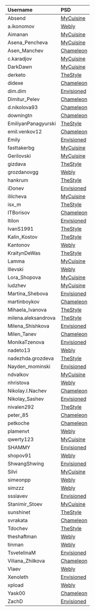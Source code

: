 | Username | PSD |
|:---------|:----|
| Absend | [MyCuisine](MyCuisinePSD.zip?raw=true) |
| a.ikonomov | [Webly](WeblyPSD.zip?raw=true) |
| Aimanan | [MyCuisine](MyCuisinePSD.zip?raw=true) |
| Asena\_Pencheva | [MyCuisine](MyCuisinePSD.zip?raw=true) |
| Asen\_Manchev | [Chameleon](ChameleonPSD.zip?raw=true) |
| c.karadjov | [MyCuisine](MyCuisinePSD.zip?raw=true) |
| DarkDawn | [MyCuisine](MyCuisinePSD.zip?raw=true) |
| derketo | [TheStyle](TheStylePSD.zip?raw=true) |
| didexe | [Chameleon](ChameleonPSD.zip?raw=true) |
| dim.dim | [Envisioned](EnvisionedPSD.zip?raw=true) |
| Dimitur\_Pelev | [Chameleon](ChameleonPSD.zip?raw=true) |
| d.nikolova93 | [Chameleon](ChameleonPSD.zip?raw=true) |
| downingtn | [Chameleon](ChameleonPSD.zip?raw=true) |
| EmiliyanPanagyurski | [TheStyle](TheStylePSD.zip?raw=true) |
| emil.venkov12 | [Chameleon](ChameleonPSD.zip?raw=true) |
| Emily | [Envisioned](EnvisionedPSD.zip?raw=true) |
| fasttakerbg | [MyCuisine](MyCuisinePSD.zip?raw=true) |
| Gerilovski | [MyCuisine](MyCuisinePSD.zip?raw=true) |
| gizdava | [TheStyle](TheStylePSD.zip?raw=true) |
| grozdanovgg | [Webly](WeblyPSD.zip?raw=true) |
| hankrum | [TheStyle](TheStylePSD.zip?raw=true) |
| iDonev | [Envisioned](EnvisionedPSD.zip?raw=true) |
| ililcheva | [MyCuisine](MyCuisinePSD.zip?raw=true) |
| isx\_m | [TheStyle](TheStylePSD.zip?raw=true) |
| ITBorisov | [Chameleon](ChameleonPSD.zip?raw=true) |
| Itilon | [Envisioned](EnvisionedPSD.zip?raw=true) |
| IvanS1991 | [TheStyle](TheStylePSD.zip?raw=true) |
| Kalin\_Kostov | [TheStyle](TheStylePSD.zip?raw=true) |
| Kantonov | [Webly](WeblyPSD.zip?raw=true) |
| KraitynDeWas | [TheStyle](TheStylePSD.zip?raw=true) |
| Lamma | [MyCuisine](MyCuisinePSD.zip?raw=true) |
| lllevski | [Webly](WeblyPSD.zip?raw=true) |
| Lora\_Shopova | [MyCuisine](MyCuisinePSD.zip?raw=true) |
| ludzhev | [MyCuisine](MyCuisinePSD.zip?raw=true) |
| Martina\_Shebova | [Envisioned](EnvisionedPSD.zip?raw=true) |
| martinboykov | [Chameleon](ChameleonPSD.zip?raw=true) |
| Mihaela\_Ivanova | [TheStyle](TheStylePSD.zip?raw=true) |
| milena.aleksandrova | [TheStyle](TheStylePSD.zip?raw=true) |
| Milena\_Shishkova | [Envisioned](EnvisionedPSD.zip?raw=true) |
| Milen\_Tanev | [Chameleon](ChameleonPSD.zip?raw=true) |
| MonikaTzenova | [Envisioned](EnvisionedPSD.zip?raw=true) |
| nadeto13 | [Webly](WeblyPSD.zip?raw=true) |
| nadezhda.grozdeva | [TheStyle](TheStylePSD.zip?raw=true) |
| Nayden\_mominski | [Envisioned](EnvisionedPSD.zip?raw=true) |
| ndvalkov | [MyCuisine](MyCuisinePSD.zip?raw=true) |
| nhristova | [Webly](WeblyPSD.zip?raw=true) |
| Nikolay.I.Nachev | [Chameleon](ChameleonPSD.zip?raw=true) |
| Nikolay\_Sashev | [Envisioned](EnvisionedPSD.zip?raw=true) |
| nivalen292 | [TheStyle](TheStylePSD.zip?raw=true) |
| peter\_85 | [Chameleon](ChameleonPSD.zip?raw=true) |
| petkoche | [Chameleon](ChameleonPSD.zip?raw=true) |
| plamenvt | [Webly](WeblyPSD.zip?raw=true) |
| qwerty123 | [MyCuisine](MyCuisinePSD.zip?raw=true) |
| SHAMMY | [Envisioned](EnvisionedPSD.zip?raw=true) |
| shopov91 | [Webly](WeblyPSD.zip?raw=true) |
| ShwangShwing | [Envisioned](EnvisionedPSD.zip?raw=true) |
| Silvi | [MyCuisine](MyCuisinePSD.zip?raw=true) |
| simeonpp | [Webly](WeblyPSD.zip?raw=true) |
| simzzz | [Webly](WeblyPSD.zip?raw=true) |
| ssslavev | [Envisioned](EnvisionedPSD.zip?raw=true) |
| Stanimir\_Stoev | [MyCuisine](MyCuisinePSD.zip?raw=true) |
| sunshinet | [TheStyle](TheStylePSD.zip?raw=true) |
| svrakata | [Chameleon](ChameleonPSD.zip?raw=true) |
| Tdochev | [TheStyle](TheStylePSD.zip?raw=true) |
| theshaftman | [Webly](WeblyPSD.zip?raw=true) |
| tinman | [Webly](WeblyPSD.zip?raw=true) |
| TsvetelinaM | [Envisioned](EnvisionedPSD.zip?raw=true) |
| Viliana\_Zhilkova | [Chameleon](ChameleonPSD.zip?raw=true) |
| Vlaev | [Webly](WeblyPSD.zip?raw=true) |
| Xenoleth | [Envisioned](EnvisionedPSD.zip?raw=true) |
| xpload | [Webly](WeblyPSD.zip?raw=true) |
| Yask00 | [Chameleon](ChameleonPSD.zip?raw=true) |
| ZachD | [Envisioned](EnvisionedPSD.zip?raw=true) |
